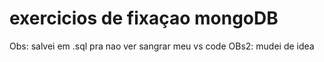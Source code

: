 # exercicios de fixaçao mongoDB 
Obs: salvei em .sql pra nao ver sangrar meu vs code 
OBs2: mudei de idea
